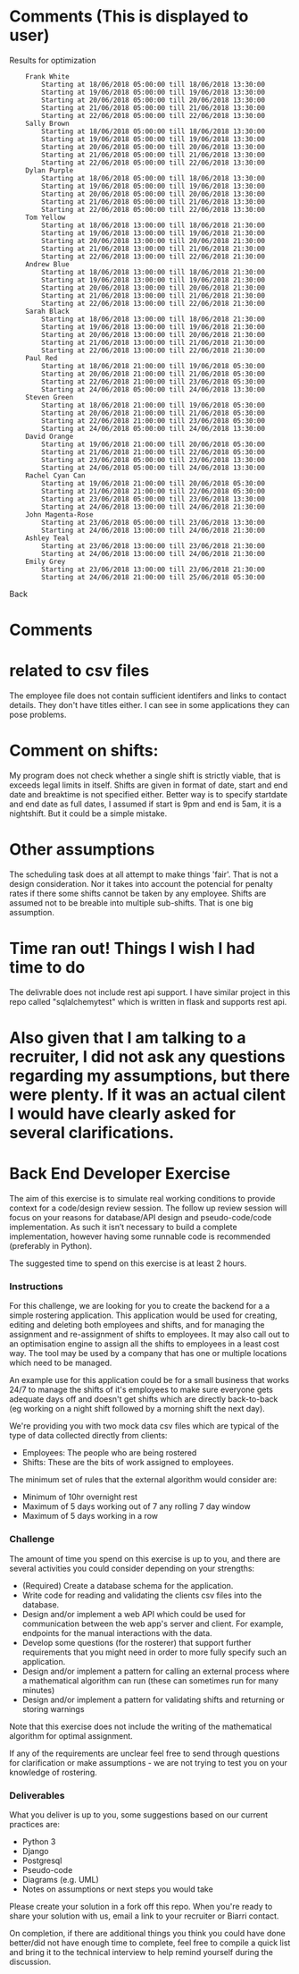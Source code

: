 # Comments (This is displayed to user)
Results for optimization

        Frank White
            Starting at 18/06/2018 05:00:00 till 18/06/2018 13:30:00
            Starting at 19/06/2018 05:00:00 till 19/06/2018 13:30:00
            Starting at 20/06/2018 05:00:00 till 20/06/2018 13:30:00
            Starting at 21/06/2018 05:00:00 till 21/06/2018 13:30:00
            Starting at 22/06/2018 05:00:00 till 22/06/2018 13:30:00
        Sally Brown
            Starting at 18/06/2018 05:00:00 till 18/06/2018 13:30:00
            Starting at 19/06/2018 05:00:00 till 19/06/2018 13:30:00
            Starting at 20/06/2018 05:00:00 till 20/06/2018 13:30:00
            Starting at 21/06/2018 05:00:00 till 21/06/2018 13:30:00
            Starting at 22/06/2018 05:00:00 till 22/06/2018 13:30:00
        Dylan Purple
            Starting at 18/06/2018 05:00:00 till 18/06/2018 13:30:00
            Starting at 19/06/2018 05:00:00 till 19/06/2018 13:30:00
            Starting at 20/06/2018 05:00:00 till 20/06/2018 13:30:00
            Starting at 21/06/2018 05:00:00 till 21/06/2018 13:30:00
            Starting at 22/06/2018 05:00:00 till 22/06/2018 13:30:00
        Tom Yellow
            Starting at 18/06/2018 13:00:00 till 18/06/2018 21:30:00
            Starting at 19/06/2018 13:00:00 till 19/06/2018 21:30:00
            Starting at 20/06/2018 13:00:00 till 20/06/2018 21:30:00
            Starting at 21/06/2018 13:00:00 till 21/06/2018 21:30:00
            Starting at 22/06/2018 13:00:00 till 22/06/2018 21:30:00
        Andrew Blue
            Starting at 18/06/2018 13:00:00 till 18/06/2018 21:30:00
            Starting at 19/06/2018 13:00:00 till 19/06/2018 21:30:00
            Starting at 20/06/2018 13:00:00 till 20/06/2018 21:30:00
            Starting at 21/06/2018 13:00:00 till 21/06/2018 21:30:00
            Starting at 22/06/2018 13:00:00 till 22/06/2018 21:30:00
        Sarah Black
            Starting at 18/06/2018 13:00:00 till 18/06/2018 21:30:00
            Starting at 19/06/2018 13:00:00 till 19/06/2018 21:30:00
            Starting at 20/06/2018 13:00:00 till 20/06/2018 21:30:00
            Starting at 21/06/2018 13:00:00 till 21/06/2018 21:30:00
            Starting at 22/06/2018 13:00:00 till 22/06/2018 21:30:00
        Paul Red
            Starting at 18/06/2018 21:00:00 till 19/06/2018 05:30:00
            Starting at 20/06/2018 21:00:00 till 21/06/2018 05:30:00
            Starting at 22/06/2018 21:00:00 till 23/06/2018 05:30:00
            Starting at 24/06/2018 05:00:00 till 24/06/2018 13:30:00
        Steven Green
            Starting at 18/06/2018 21:00:00 till 19/06/2018 05:30:00
            Starting at 20/06/2018 21:00:00 till 21/06/2018 05:30:00
            Starting at 22/06/2018 21:00:00 till 23/06/2018 05:30:00
            Starting at 24/06/2018 05:00:00 till 24/06/2018 13:30:00
        David Orange
            Starting at 19/06/2018 21:00:00 till 20/06/2018 05:30:00
            Starting at 21/06/2018 21:00:00 till 22/06/2018 05:30:00
            Starting at 23/06/2018 05:00:00 till 23/06/2018 13:30:00
            Starting at 24/06/2018 05:00:00 till 24/06/2018 13:30:00
        Rachel Cyan Can
            Starting at 19/06/2018 21:00:00 till 20/06/2018 05:30:00
            Starting at 21/06/2018 21:00:00 till 22/06/2018 05:30:00
            Starting at 23/06/2018 05:00:00 till 23/06/2018 13:30:00
            Starting at 24/06/2018 13:00:00 till 24/06/2018 21:30:00
        John Magenta-Rose
            Starting at 23/06/2018 05:00:00 till 23/06/2018 13:30:00
            Starting at 24/06/2018 13:00:00 till 24/06/2018 21:30:00
        Ashley Teal
            Starting at 23/06/2018 13:00:00 till 23/06/2018 21:30:00
            Starting at 24/06/2018 13:00:00 till 24/06/2018 21:30:00
        Emily Grey
            Starting at 23/06/2018 13:00:00 till 23/06/2018 21:30:00
            Starting at 24/06/2018 21:00:00 till 25/06/2018 05:30:00

Back 

# Comments
# related to csv files
The employee file does not contain sufficient identifers and links to contact details. They don't have titles either. I can see in some applications they can pose problems.
# Comment on shifts:
My program does not check whether a single shift is strictly viable, that is exceeds legal limits in itself. 
Shifts are given in format of date, start and end date and breaktime is not specified either. Better way is to specify startdate and end date as full dates, I assumed if start is 9pm and end is 5am, it is a nightshift. But it could be a simple mistake. 
# Other assumptions
The scheduling task does at all attempt to make things 'fair'. That is not a design consideration. Nor it takes into account the potencial for penalty rates if there some shifts cannot be taken by any employee. 
Shifts are assumed not to be breable into multiple sub-shifts. That is one big assumption. 
# Time ran out! Things I wish I had time to do
The delivrable does not include rest api support. I have similar project in this repo called "sqlalchemytest" which is written in flask and supports rest api. 
# Also given that I am talking to a recruiter, I did not ask any questions regarding my assumptions, but there were plenty. If it was an actual cilent I would have clearly asked for several clarifications. 





# Back End Developer Exercise

The aim of this exercise is to simulate real working conditions to provide context for a code/design review session. The follow up review session will focus on your reasons for database/API design and pseudo-code/code implementation. As such it isn’t necessary to build a complete implementation, however having some runnable code is recommended (preferably in Python).

The suggested time to spend on this exercise is at least 2 hours.

### Instructions

For this challenge, we are looking for you to create the backend for a a simple rostering application. This application would be used for creating, editing and deleting both employees and shifts, and for managing the assignment and re-assignment of shifts to employees. It may also call out to an optimisation engine to assign all the shifts to employees in a least cost way. The tool may be used by a company that has one or multiple locations which need to be managed.

An example use for this application could be for a small business that works 24/7 to manage the shifts of it's employees to make sure everyone gets adequate days off and doesn't get shifts which are directly back-to-back (eg working on a night shift followed by a morning shift the next day).

We're providing you with two mock data csv files which are typical of the type of data collected directly from clients:

- Employees: The people who are being rostered
- Shifts: These are the bits of work assigned to employees.

The minimum set of rules that the external algorithm would consider are:
- Minimum of 10hr overnight rest
- Maximum of 5 days working out of 7 any rolling 7 day window
- Maximum of 5 days working in a row

### Challenge

The amount of time you spend on this exercise is up to you, and there are several activities you could consider depending on your strengths:

- (Required) Create a database schema for the application.
- Write code for reading and validating the clients csv files into the database.
- Design and/or implement a web API which could be used for communication between the web app's server and client. For example, endpoints for the manual interactions with the data.
- Develop some questions (for the rosterer) that support further requirements that you might need in order to more fully specify such an application.
- Design and/or implement a pattern for calling an external process where a mathematical algorithm can run (these can sometimes run for many minutes)
- Design and/or implement a pattern for validating shifts and returning or storing warnings

Note that this exercise does not include the writing of the mathematical algorithm for optimal assignment.

If any of the requirements are unclear feel free to send through questions for clarification or make assumptions - we are not trying to test you on your knowledge of rostering.

### Deliverables

What you deliver is up to you, some suggestions based on our current practices are:

- Python 3
- Django
- Postgresql
- Pseudo-code
- Diagrams (e.g. UML)
- Notes on assumptions or next steps you would take

Please create your solution in a fork off this repo. When you're ready to share your solution with us, email a link to your recruiter or Biarri contact.

On completion, if there are additional things you think you could have done better/did not have enough time to complete, feel free to compile a quick list and bring it to the technical interview to help remind yourself during the discussion.



